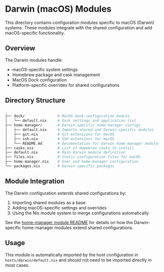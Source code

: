 # Darwin (macOS) Modules

This directory contains configuration modules specific to macOS (Darwin)
systems. These modules integrate with the shared configuration and add
macOS-specific functionality.

## Overview

The Darwin modules handle:

- macOS-specific system settings
- Homebrew package and cask management
- MacOS Dock configuration
- Platform-specific overrides for shared configurations

## Directory Structure

```sh
.
├── dock/               # MacOS dock configuration module
│   └── default.nix     # Dock settings and application list
├── home-manager/       # Darwin-specific home-manager configs
│   ├── default.nix     # Imports shared and Darwin-specific modules
│   ├── git.nix         # Git extensions for macOS
│   ├── ssh.nix         # SSH extensions for macOS
│   └── README.md       # Documentation for Darwin home-manager modules
├── casks.nix           # List of Homebrew casks to install
├── default.nix         # Main Darwin module definition
├── files.nix           # Static configuration files for macOS
├── home-manager.nix    # User and home-manager configuration
└── packages.nix        # Darwin-specific packages
```

## Module Integration

The Darwin configuration extends shared configurations by:

1. Importing shared modules as a base
2. Adding macOS-specific settings and overrides
3. Using the Nix module system to merge configurations automatically

See the [home-manager module README](./home-manager/README.md) for details on
how the Darwin-specific home-manager modules extend shared configurations.

## Usage

This module is automatically imported by the host configuration in
`hosts/darwin/default.nix` and should not need to be imported directly in most
cases.
